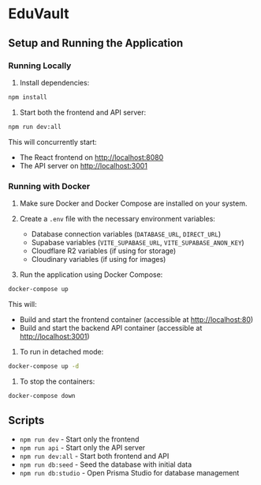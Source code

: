 # EduVault

## Setup and Running the Application

### Running Locally

1. Install dependencies:

```bash
npm install
```

1. Start both the frontend and API server:

```bash
npm run dev:all
```

This will concurrently start:

- The React frontend on <http://localhost:8080>
- The API server on <http://localhost:3001>

### Running with Docker

1. Make sure Docker and Docker Compose are installed on your system.

1. Create a `.env` file with the necessary environment variables:
   - Database connection variables (`DATABASE_URL`, `DIRECT_URL`)
   - Supabase variables (`VITE_SUPABASE_URL`, `VITE_SUPABASE_ANON_KEY`)
   - Cloudflare R2 variables (if using for storage)
   - Cloudinary variables (if using for images)

1. Run the application using Docker Compose:

```bash
docker-compose up
```

This will:

- Build and start the frontend container (accessible at <http://localhost:80>)
- Build and start the backend API container (accessible at <http://localhost:3001>)

1. To run in detached mode:

```bash
docker-compose up -d
```

1. To stop the containers:

```bash
docker-compose down
```

## Scripts

- `npm run dev` - Start only the frontend
- `npm run api` - Start only the API server
- `npm run dev:all` - Start both frontend and API
- `npm run db:seed` - Seed the database with initial data
- `npm run db:studio` - Open Prisma Studio for database management
